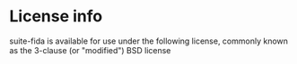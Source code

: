 
# License info

suite-fida is available for use under the following license, commonly known as the 3-clause (or "modified") BSD license
